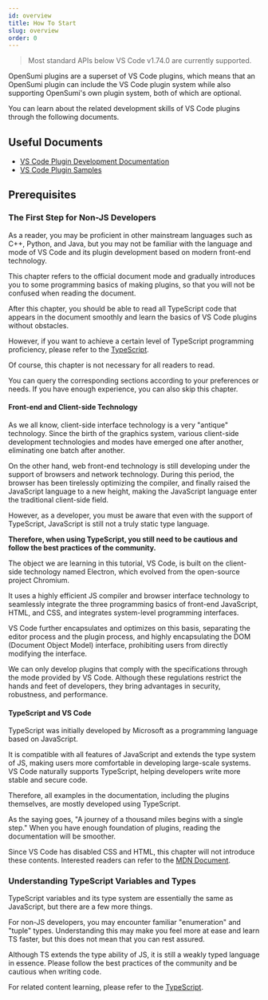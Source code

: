 ```yaml
---
id: overview
title: How To Start
slug: overview
order: 0
---
```


> Most standard APIs below VS Code v1.74.0 are currently supported.

OpenSumi plugins are a superset of VS Code plugins, which means that an OpenSumi plugin can include the VS Code plugin system while also supporting OpenSumi's own plugin system, both of which are optional.

You can learn about the related development skills of VS Code plugins through the following documents.

## Useful Documents

- [VS Code Plugin Development Documentation](https://code.visualstudio.com/api)
- [VS Code Plugin Samples](https://github.com/microsoft/vscode-extension-samples)

## Prerequisites

### The First Step for Non-JS Developers

As a reader, you may be proficient in other mainstream languages such as C++, Python, and Java, but you may not be familiar with the language and mode of VS Code and its plugin development based on modern front-end technology.

This chapter refers to the official document mode and gradually introduces you to some programming basics of making plugins, so that you will not be confused when reading the document.

After this chapter, you should be able to read all TypeScript code that appears in the document smoothly and learn the basics of VS Code plugins without obstacles.

However, if you want to achieve a certain level of TypeScript programming proficiency, please refer to the [TypeScript](https://www.typescriptlang.org/).

Of course, this chapter is not necessary for all readers to read.

You can query the corresponding sections according to your preferences or needs. If you have enough experience, you can also skip this chapter.

#### Front-end and Client-side Technology

As we all know, client-side interface technology is a very "antique" technology. Since the birth of the graphics system, various client-side development technologies and modes have emerged one after another, eliminating one batch after another.

On the other hand, web front-end technology is still developing under the support of browsers and network technology. During this period, the browser has been tirelessly optimizing the compiler, and finally raised the JavaScript language to a new height, making the JavaScript language enter the traditional client-side field.

However, as a developer, you must be aware that even with the support of TypeScript, JavaScript is still not a truly static type language.

**Therefore, when using TypeScript, you still need to be cautious and follow the best practices of the community.**

The object we are learning in this tutorial, VS Code, is built on the client-side technology named Electron, which evolved from the open-source project Chromium.

It uses a highly efficient JS compiler and browser interface technology to seamlessly integrate the three programming basics of front-end JavaScript, HTML, and CSS, and integrates system-level programming interfaces.

VS Code further encapsulates and optimizes on this basis, separating the editor process and the plugin process, and highly encapsulating the DOM (Document Object Model) interface, prohibiting users from directly modifying the interface.

We can only develop plugins that comply with the specifications through the mode provided by VS Code. Although these regulations restrict the hands and feet of developers, they bring advantages in security, robustness, and performance.

#### TypeScript and VS Code

TypeScript was initially developed by Microsoft as a programming language based on JavaScript.

It is compatible with all features of JavaScript and extends the type system of JS, making users more comfortable in developing large-scale systems. VS Code naturally supports TypeScript, helping developers write more stable and secure code.

Therefore, all examples in the documentation, including the plugins themselves, are mostly developed using TypeScript.

As the saying goes, "A journey of a thousand miles begins with a single step." When you have enough foundation of plugins, reading the documentation will be smoother.

Since VS Code has disabled CSS and HTML, this chapter will not introduce these contents. Interested readers can refer to the [MDN Document](https://developer.mozilla.org/en-US/docs/Web).

### Understanding TypeScript Variables and Types

TypeScript variables and its type system are essentially the same as JavaScript, but there are a few more things.

For non-JS developers, you may encounter familiar "enumeration" and "tuple" types. Understanding this may make you feel more at ease and learn TS faster, but this does not mean that you can rest assured.

Although TS extends the type ability of JS, it is still a weakly typed language in essence. Please follow the best practices of the community and be cautious when writing code.

For related content learning, please refer to the [TypeScript](https://www.typescriptlang.org/docs/).
